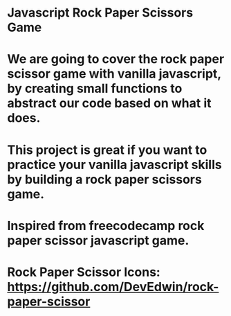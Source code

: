 # Javascript Rock Paper Scissors Game
# We are going to cover the rock paper scissor game with vanilla javascript, by creating small functions to abstract our code based on what it does.
# This project is great if you want to practice your vanilla javascript skills by building a rock paper scissors game.
# Inspired from freecodecamp rock paper scissor javascript game.
# Rock Paper Scissor Icons: https://github.com/DevEdwin/rock-paper-scissor
